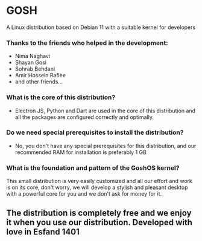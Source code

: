 # GOSH
A Linux distribution based on Debian 11 with a suitable kernel for developers
### Thanks to the friends who helped in the development:
- Nima Naghavi 
- Shayan Gosi 
- Sohrab Behdani
- Amir Hossein Rafiee 
- and other friends...

### What is the core of this distribution?
- Electron JS, Python and Dart are used in the core of this distribution and all the packages are configured correctly and optimally.

### Do we need special prerequisites to install the distribution?
- No, you don't have any special prerequisites for this distribution, and our recommended RAM for installation is preferably 1 GB

### What is the foundation and pattern of the GoshOS kernel?
This small distribution is very easily customized and all our effort and work is on its core, don't worry, we will develop a stylish and pleasant desktop with a powerful core for you and we don't ask for money for it.

<h2>The distribution is completely free and we enjoy it when you use our distribution. Developed with love in Esfand 1401</h2>
